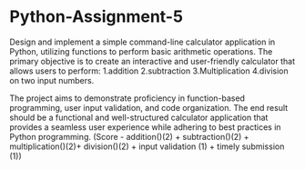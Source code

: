 # Python-Assignment-5

Design and implement a simple command-line calculator application in Python, utilizing functions to perform basic arithmetic operations. 
The primary objective is to create an interactive and user-friendly calculator that allows users to perform:
1.addition 
2.subtraction 
3.Multiplication 
4.division  on two input numbers. 

The project aims to demonstrate proficiency in function-based programming, user input validation, and code organization. 
The end result should be a functional and well-structured calculator application that provides a seamless user experience while adhering to best practices in Python programming.
(Score - addition()(2) + subtraction()(2) + multiplication()(2)+ division()(2) + input validation (1) + timely submission (1))
